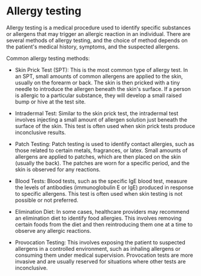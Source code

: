 # Allergy testing

Allergy testing is a medical procedure used to identify specific substances or allergens that may trigger an allergic reaction in an individual. There are several methods of allergy testing, and the choice of method depends on the patient's medical history, symptoms, and the suspected allergens.

Common allergy testing methods:

* Skin Prick Test (SPT): This is the most common type of allergy test. In an SPT, small amounts of common allergens are applied to the skin, usually on the forearm or back. The skin is then pricked with a tiny needle to introduce the allergen beneath the skin's surface. If a person is allergic to a particular substance, they will develop a small raised bump or hive at the test site.

* Intradermal Test: Similar to the skin prick test, the intradermal test involves injecting a small amount of allergen solution just beneath the surface of the skin. This test is often used when skin prick tests produce inconclusive results.

* Patch Testing: Patch testing is used to identify contact allergies, such as those related to certain metals, fragrances, or latex. Small amounts of allergens are applied to patches, which are then placed on the skin (usually the back). The patches are worn for a specific period, and the skin is observed for any reactions.

* Blood Tests: Blood tests, such as the specific IgE blood test, measure the levels of antibodies (immunoglobulin E or IgE) produced in response to specific allergens. This test is often used when skin testing is not possible or not preferred.

* Elimination Diet: In some cases, healthcare providers may recommend an elimination diet to identify food allergies. This involves removing certain foods from the diet and then reintroducing them one at a time to observe any allergic reactions.

* Provocation Testing: This involves exposing the patient to suspected allergens in a controlled environment, such as inhaling allergens or consuming them under medical supervision. Provocation tests are more invasive and are usually reserved for situations where other tests are inconclusive.